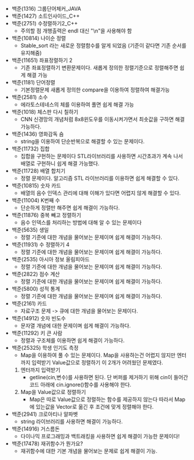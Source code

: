 - 백준(1316) 그룹단어체커\_JAVA
- 백준(1427) 소트인사이드\_C++
- 백준(2751) 수정렬하기2_C++
  - 주의할 점 개행출력은 endl 대신 "\n"을 사용해야 함
- 백준(10814) 나이순 정렬
  - Stable_sort 라는 새로운 정렬함수를 알게 되었음 (기준이 같다면 기존 순서를 유지해줌)
- 백준(11651) 좌표정렬하기 2
  - 기존 좌표정렬하기 변환문제이다. 새롭게 정의한 정렬기준으로 정렬해주면 쉽게 해결 가능
- 백준(1181) 단어정렬
  - 기본정렬문제 새롭게 정의한 compare을 이용하여 정렬하여 해결가능
- 백준(2581) 소수
  - 에라토스테네스의 체를 이용하여 풀면 쉽게 해결 가능
- 백준(1018) 체스판 다시 칠하기
  - CNN 신경망의 개념처럼 8x8윈도우를 이동시켜가면서 최솟값을 구하면 해결가능하다.
- 백준(1436) 영화감독 숌
  - string을 이용하여 단순반복으로 해결할 수 있는 문제이다.
- 백준(11732) 집합
  - 집합을 구현하는 문제이다 STL라이브러리를 사용하면 시간초과가 계속 나서 배열로 구현하니 쉽게 해결 가능했다.
- 백준(11728) 배열 합치기
  - 정렬 문제이다. 알고리즘 STL 라이브러리를 이용하면 쉽게 해결할 수 있다.
- 백준(10815) 숫자 카드
  - 배열의 음수 인덱스 관리에 대해 이해가 있다면 어렵지 않게 해결할 수 있다.
- 백준(11004) K번째 수
  - 단순하게 정렬만 해주면 쉽게 해결이 가능하다.
- 백준(11876) 중복 빼고 정렬하기
  - 음수 인덱스를 처리하는 방법에 대해 알 수 있는 문제이다 
- 백준(5635) 생일
  - 정렬 기준에 대한 개념을 물어보는 문제이며 쉽게 해결이 가능하다.
- 백준(11931) 수 정렬하기 4
  - 정렬 기준에 대한 개념을 물어보는 문제이며 쉽게 해결이 가능하다.
- 백준(2535) 아시아 정보 올림피아드
  - 정렬 기준에 대한 개념을 물어보는 문제이며 쉽게 해결이 가능하다.
- 백준(2822) 점수 계산
  - 정렬 기준에 대한 개념을 물어보는 문제이며 쉽게 해결이 가능하다. 
- 백준(5800) 성적 통계
  - 정렬 기준에 대한 개념을 물어보는 문제이며 쉽게 해결이 가능하다. 
- 백준(2161) 카드
  - 자료구조 문제 -> 큐에 대한 개념을 물어보는 문제이다.
- 백준(14912) 숫자 빈도수
  - 문자열 개념에 대한 문제이며 쉽게 해결이 가능하다.
- 백준(11292) 키 큰 사람
  - 정렬과 구조체를 이용하면 쉽게 해결이 가능하다.
- 백준(25325) 학생 인기도 측정
  - Map을 이용하여 풀 수 있는 문제이다. 
  Map을 사용하는건 어렵지 않지만 엔터까지 입력받기 Value값으로 정렬하기 이 2개가 어려웠던 문제였다.
  1. 엔터까지 입력받기
      - getline(cin,변수)를 사용하면 된다. 단 버퍼를 제거하기 위해 cin이 들어간 코드 아래에 cin.ignore()함수를 사용해야 한다.
  2. Map을 Value값으로 정렬하기
      - Map은 따로 Value값으로 정렬하는 함수를 제공하지 않는다 따라서 Map에 있는값을 Vector로 옮긴 후 조건에 맞게 정렬해야 한다.
- 백준(2941) 크로아티나 알파벳
  - string 라이브러리를 사용하면 해결이 가능하다.
- 백준(14916) 거스름돈
  - 다이나믹 프로그래밍과 백트래킹을 사용하면 쉽게 해결이 가능한 문제이다!
- 백준(17478) 재귀함수가 뭔가요?
  - 재귀함수에 대한 기본 개념을 물어보는 문제로 쉽게 해결이 가능.